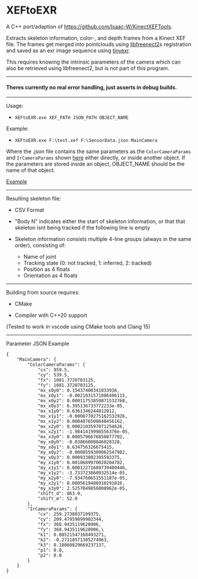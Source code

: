 # XEFtoEXR

A C++ port/adaption of https://github.com/Isaac-W/KinectXEFTools.

Extracts skeleton information, color-, and depth frames from a Kinect XEF file. The frames get merged into pointclouds using [libfreenect2](https://github.com/OpenKinect/libfreenect2)s registration and saved as an exr image sequence using [tinyexr](https://github.com/syoyo/tinyexr).

This requires knowing the intrinsic parameters of the camera which can also be retrieved using libfreenect2, but is not part of this program.

------

#### Theres currently no real error handling, just asserts in debug builds.

------

Usage:  
- `XEFtoEXR.exe XEF_PATH JSON_PATH OBJECT_NAME`

Example:  
- `XEFtoEXR.exe F:\test.xef F:\SensorData.json MainCamera`

Where the .json file contains the same parameters as the `ColorCameraParams` and `IrCameraParams` shown [here](https://github.com/OpenKinect/libfreenect2/blob/master/include/libfreenect2/libfreenect2.hpp) either directly, or inside another object. If the parameters are stored inside an object, OBJECT_NAME should be the name of that object.

[Example](#JSONExample)


------

Resulting skeleton file:

- CSV Format

- "Body N" indicates either the start of skeleton information, or that that skeleton isnt being tracked if the following line is empty

- Skeleton information consists multiple 4-line groups (always in the same order), consisting of:
	- Name of joint
	- Tracking state (0: not tracked, 1: inferred, 2: tracked)
	- Position as 4 floats
	- Orientation as 4 floats

------

Building from source requires:

- CMake

- Compiler with C++20 support

(Tested to work in vscode using CMake tools and Clang 15)

-------
<a name="JSONExample"></a>
Parameter JSON Example

```
{
    "MainCamera": {  
        "ColorCameraParams": {  
            "cx": 959.5,  
            "cy": 539.5,  
            "fx": 1081.3720703125,  
            "fy": 1081.3720703125,  
            "mx_x0y0": 0.15437400341033936,  
            "mx_x0y1": -0.0021031571086496115,  
            "mx_x0y2": 0.00011753859871532768,  
            "mx_x0y3": 6.395136733772233e-05,  
            "mx_x1y0": 0.6361346244812012,  
            "mx_x1y1": -0.0008770275162532926,  
            "mx_x1y2": 0.0004076508048456162,  
            "mx_x2y0": 0.0002103597071254626,  
            "mx_x2y1": -1.9841419998556376e-05,  
            "mx_x3y0": 0.0005796676850877702,  
            "my_x0y0": -0.03866000846028328,  
            "my_x0y1": 0.634756326675415,  
            "my_x0y2": -0.0008559309062547982,  
            "my_x0y3": 0.000933802395593375,  
            "my_x1y0": 0.0018689970020204782,  
            "my_x1y1": 0.00012271609739400446,  
            "my_x1y2": -3.733723860932514e-05,  
            "my_x2y0": -7.934760651551187e-05,  
            "my_x2y1": 0.0005619486910291016,  
            "my_x3y0": 2.5257049856008962e-05,  
            "shift_d": 863.0,  
            "shift_m": 52.0  
        },
        "IrCameraParams": {
            "cx": 259.2738037109375,  
            "cy": 209.47959899902344,  
            "fx": 368.9435119628906,  
            "fy": 368.9435119628906,\
            "k1": 0.08521547168493271,  
            "k2": -0.27218571305274963,  
            "k3": 0.10060829669237137,  
            "p1": 0.0,  
            "p2": 0.0  
        }  
    }  
}  
```
